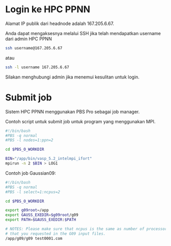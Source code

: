 # Login ke HPC PPNN

Alamat IP publik dari headnode adalah 167.205.6.67.

Anda dapat mengaksesnya melalui SSH jika telah mendapatkan username
dari admin HPC PPNN

```bash
ssh username@167.205.6.67
```

atau

```bash
ssh -l username 167.205.6.67
```

Silakan menghubungi admin jika menemui kesulitan untuk login.

# Submit job

Sistem HPC PPNN menggunakan PBS Pro sebagai job manager.

Contoh script untuk submit job untuk program yang menggunakan MPI.

```bash
#!/bin/bash
#PBS -q normal
#PBS -l nodes=1:ppn=2

cd $PBS_O_WORKDIR

BIN="/app/bin/vasp_5.2_intelmpi_ifort"
mpirun -n 2 $BIN > LOG1
```

Contoh job Gaussian09:

```bash
#!/bin/bash
#PBS -q normal
#PBS -l select=1:ncpus=2

cd $PBS_O_WORKDIR

export g09root=/app
export GAUSS_EXEDIR=$g09root/g09
export PATH=$GAUSS_EXEDIR:$PATH

# NOTES: Please make sure that ncpus is the same as number of processors
# that you requested in the G09 input files.
/app/g09/g09 test0001.com
```